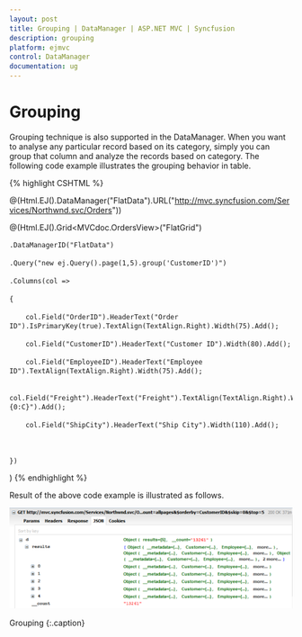 ```yaml
---
layout: post
title: Grouping | DataManager | ASP.NET MVC | Syncfusion
description: grouping
platform: ejmvc
control: DataManager
documentation: ug
---
```


# Grouping

Grouping technique is also supported in the DataManager. When you want to analyse any particular record based on its category, simply you can group that column and analyze the records based on category. The following code example illustrates the grouping behavior in table.

{% highlight CSHTML %}

@(Html.EJ().DataManager("FlatData").URL("http://mvc.syncfusion.com/Services/Northwnd.svc/Orders"))

@(Html.EJ().Grid<MVCdoc.OrdersView>("FlatGrid")

	.DataManagerID("FlatData")

	.Query("new ej.Query().page(1,5).group('CustomerID')")

	.Columns(col =>

	{

		col.Field("OrderID").HeaderText("Order ID").IsPrimaryKey(true).TextAlign(TextAlign.Right).Width(75).Add();

		col.Field("CustomerID").HeaderText("Customer ID").Width(80).Add();

		col.Field("EmployeeID").HeaderText("Employee ID").TextAlign(TextAlign.Right).Width(75).Add();

		col.Field("Freight").HeaderText("Freight").TextAlign(TextAlign.Right).Width(75).Format("{0:C}").Add();

		col.Field("ShipCity").HeaderText("Ship City").Width(110).Add();



	})

)
{% endhighlight %}


Result of the above code example is illustrated as follows.

![](Grouping_images/Grouping_img1.png)

Grouping
{:.caption}
